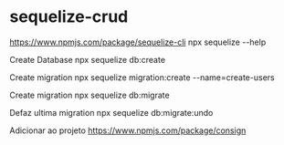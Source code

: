 # sequelize-crud

https://www.npmjs.com/package/sequelize-cli
npx sequelize --help

Create Database
npx sequelize db:create

Create migration
npx sequelize migration:create --name=create-users

Create migration
npx sequelize db:migrate

Defaz ultima migration
npx sequelize db:migrate:undo

Adicionar ao projeto
https://www.npmjs.com/package/consign
